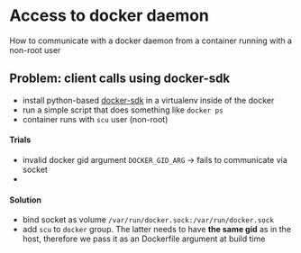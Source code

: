 # Access to docker daemon

How to communicate with a docker daemon from a container running with a non-root user

## Problem: client calls using docker-sdk

- install python-based [docker-sdk] in a virtualenv inside of the docker
- run a simple script that does something like ``docker ps``
- container runs with ``scu`` user (non-root)

#### Trials

- invalid docker gid argument ``DOCKER_GID_ARG`` -> fails to communicate via socket
- 

#### Solution

- bind socket as volume ``/var/run/docker.sock:/var/run/docker.sock``
- add ``scu`` to ``docker`` group. The latter needs to have **the same gid** as in the host, therefore we pass it as an Dockerfile argument at build time

[docker-sdk]:https://docker-py.readthedocs.io/en/stable/